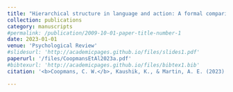 ```yaml
---
title: "Hierarchical structure in language and action: A formal comparison"
collection: publications
category: manuscripts
#permalink: /publication/2009-10-01-paper-title-number-1
date: 2023-01-01
venue: 'Psychological Review'
#slidesurl: 'http://academicpages.github.io/files/slides1.pdf'
paperurl: '/files/CoopmansEtAl2023a.pdf'
#bibtexurl: 'http://academicpages.github.io/files/bibtex1.bib'
citation: '<b>Coopmans, C. W.</b>, Kaushik, K., & Martin, A. E. (2023). Hierarchical structure in language and action: A formal comparison. <i>Psychological Review, 130</i>(4), 935-952.'

---
```

